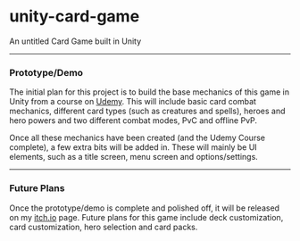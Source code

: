 # unity-card-game

An untitled Card Game built in Unity

---

### Prototype/Demo

The initial plan for this project is to build the base mechanics of this game in Unity from a course on [Udemy](https://www.udemy.com/course/learn-to-code-trading-card-game-battle-system-with-unity-3d/). This will include basic card combat mechanics, different card types (such as creatures and spells), heroes and hero powers and two different combat modes, PvC and offline PvP.

Once all these mechanics have been created (and the Udemy Course complete), a few extra bits will be added in. These will mainly be UI elements, such as a title screen, menu screen and options/settings.

---

### Future Plans

Once the prototype/demo is complete and polished off, it will be released on my [itch.io](https://allusinteractive.itch.io/) page. Future plans for this game include deck customization, card customization, hero selection and card packs. 
